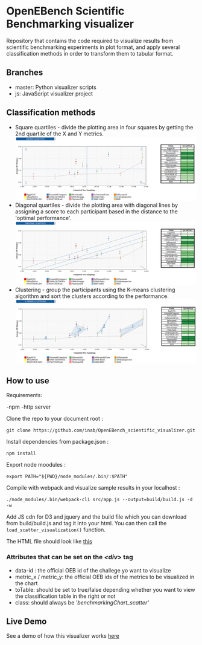 # OpenEBench Scientific Benchmarking visualizer
Repository that contains the code required to visualize results from scientific benchmarking experiments in plot format, and apply several classification methods in order to transform them to tabular format.

## Branches
* master: Python visualizer scripts 
* js: JavaScript visualizer project

## Classification methods
* Square quartiles - divide the plotting area in four squares by getting the 2nd quartile of the X and Y metrics.
![squares](pictures/sqr_example.png)
* Diagonal quartiles - divide the plotting area with diagonal lines by assigning a score to each participant based in the distance to the 'optimal performance'.
![diagonals](pictures/diag_example.png)
* Clustering - group the participants using the K-means clustering algorithm and sort the clusters according to the performance.
![clusters](pictures/clusters_example.png)
## How to use

Requirements:

-npm
-http server

Clone the repo to your document root :
```
git clone https://github.com/inab/OpenEBench_scientific_visualizer.git
```

Install dependencies from package.json :
```
npm install 
```

Export node moodules :
```
export PATH="${PWD}/node_modules/.bin/:$PATH"
```
Compile with webpack and visualize sample results in your localhost :
```
./node_modules/.bin/webpack-cli src/app.js --output=build/build.js -d -w
```
Add JS cdn for D3 and jquery and the build file which you can download from build/build.js and tag it into your html. You can then call the `load_scatter_visualization()` function.  

The HTML file should look like [this](./index.html)

### Attributes that can be set on the _<div\>_ tag

-   data-id : the official OEB id of the challege yo want to visualize
-   metric_x / metric_y: the official OEB ids of the metrics to be visualized in the chart
-   toTable: should be set to true/false depending whether you want to view the classification table in the right or not
-   class: should always be *'benchmarkingChart_scatter'*


## Live Demo
See a demo of how this visualizer works [here](https://inab.github.io/OpenEBench_scientific_visualizer/)


